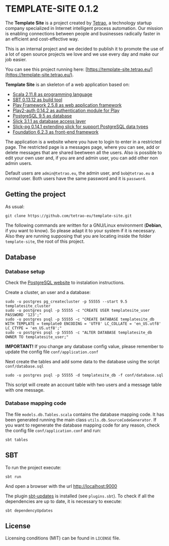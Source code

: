 # TEMPLATE-SITE 0.1.2
The **Template Site** is a project created by [Tetrao](https://tetrao.eu/), a technology startup company specialized in
Internet intelligent process automation. Our mission is enabling connections between people and businesses radically
faster in an efficient and cost-effective way.

This is an internal project and we decided to publish it to promote the use of a lot of open source projects we
love and we use every day and make our job easier.

You can see this project running here: [https://template-site.tetrao.eu/](https://template-site.tetrao.eu/).

**Template Site** is an skeleton of a web application based on:

* [Scala 2.11.8 as programming language](http://www.scala-lang.org/)
* [SBT 0.13.12 as build tool](http://www.scala-sbt.org/)
* [Play Framework 2.5.8 as web application framework](https://www.playframework.com/)
* [Play2-auth 0.14.2 as authentication module for Play](https://github.com/t2v/play2-auth/)
* [PostgreSQL 9.5 as database](http://www.postgresql.org)
* [Slick 3.1.1 as database access layer](http://slick.lightbend.com)
* [Slick-pg 0.14.1 extending slick for support PostgreSQL data types](https://github.com/tminglei/slick-pg)
* [Foundation 6.2.3 as front-end framework](http://foundation.zurb.com)

The application is a website where you have to login to enter in a restricted page. The restricted page is a messages
page, where you can see, add or delete messages that are shared beetween all the users. Also is possible to edit your
own user and, if you are and admin user, you can add other non admin users.

Default users are `admin@tetrao.eu`, the admin user, and `bob@tetrao.eu` a *normal* user. Both users have the same
password and it is `password`.

## Getting the project
As usual:

    git clone https://github.com/tetrao-eu/template-site.git

The following commands are written for a GNU/Linux environment (**Debian**, if you want to know). So please adapt it
to your system if it is necessary. Also they are running supposing that you are locating inside the folder
`template-site`, the root of this project.

## Database

### Database setup
Check the [PostgreSQL website](http://www.postgresql.org/download/) to instalation instructions.

Create a cluster, an user and a database:

    sudo -u postgres pg_createcluster -p 55555 --start 9.5 templatesite_cluster
    sudo -u postgres psql -p 55555 -c "CREATE USER templatesite_user PASSWORD '123';"
    sudo -u postgres psql -p 55555 -c "CREATE DATABASE templatesite_db WITH TEMPLATE = template0 ENCODING = 'UTF8' LC_COLLATE = 'en_US.utf8' LC_CTYPE = 'en_US.utf8';"
    sudo -u postgres psql -p 55555 -c "ALTER DATABASE templatesite_db OWNER TO templatesite_user;"

**IMPORTANT!** If you change any database config value, please remember to update the config file
`conf/application.conf`

Next create the tables and add some data to the database using the script `conf/database.sql`

    sudo -u postgres psql -p 55555 -d templatesite_db -f conf/database.sql

This script will create an account table with two users and a message table with one message.

### Database mapping code
The file `models.db.Tables.scala` contains the database mapping code. It has been generated running the main class
`utils.db.SourceCodeGenerator`. If you want to regenerate the database mapping code for any reason, check the
config file `conf/application.conf` and run:

    sbt tables

## SBT

To run the project execute:

    sbt run

And open a browser with the url [http://localhost:9000](http://localhost:9000)

The plugin [sbt-updates](https://github.com/rtimush/sbt-updates) is installed (see `plugins.sbt`). To check
if all the dependencies are up to date, it is necessary to execute:

    sbt dependencyUpdates

## License
Licensing conditions (MIT) can be found in `LICENSE` file.
